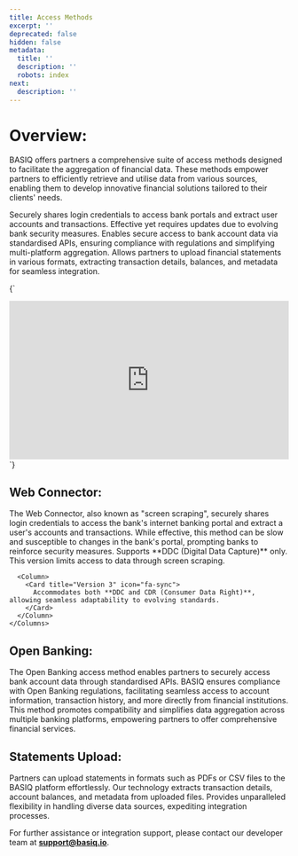 ```yaml
---
title: Access Methods
excerpt: ''
deprecated: false
hidden: false
metadata:
  title: ''
  description: ''
  robots: index
next:
  description: ''
---
```

# Overview:

BASIQ offers partners a comprehensive suite of access methods designed to facilitate the aggregation of financial data. These methods empower partners to efficiently retrieve and utilise data from various sources, enabling them to develop innovative financial solutions tailored to their clients' needs.

<Cards columns={3}>
  <Card title="Web Connector" icon="fa-link" href="#web-connector">
    Securely shares login credentials to access bank portals and extract user accounts and transactions. Effective yet requires updates due to evolving bank security measures.
  </Card>

  <Card title="Open Banking" icon="fa-unlock" href="#open-banking">
    Enables secure access to bank account data via standardised APIs, ensuring compliance with regulations and simplifying multi-platform aggregation.
  </Card>

  <Card title="Statements Upload" icon="fa-upload" href="#statements-upload">
    Allows partners to upload financial statements in various formats, extracting transaction details, balances, and metadata for seamless integration.
  </Card>
</Cards>

<HTMLBlock>{`
<div style="position: relative; padding-bottom: calc(48.645833333333336% + 41px); height: 0; width: 100%;"><iframe src="https://demo.arcade.software/IubyLqDtxwahi3LLLblm?embed" title="Basiq - Access Methods" frameborder="0" loading="lazy" webkitallowfullscreen mozallowfullscreen allowfullscreen allow="clipboard-write" style="position: absolute; top: 0; left: 0; width: 100%; height: 100%;color-scheme: light;"></iframe></div>
`}</HTMLBlock>

## Web Connector:

<Tabs>
  <Tab title="Overview">
    The Web Connector, also known as "screen scraping", securely shares login credentials to access the bank's internet banking portal and extract a user's accounts and transactions. While effective, this method can be slow and susceptible to changes in the bank's portal, prompting banks to reinforce security measures.
  </Tab>

  <Tab title="API Versions">
    <Columns layout="auto">
      <Column>
        <Card title="Version 2" icon="fa-code">
          Supports **DDC (Digital Data Capture)** only. This version limits access to data through screen scraping.
        </Card>
      </Column>

      <Column>
        <Card title="Version 3" icon="fa-sync">
          Accommodates both **DDC and CDR (Consumer Data Right)**, allowing seamless adaptability to evolving standards.
        </Card>
      </Column>
    </Columns>
  </Tab>
</Tabs>

## Open Banking:

<Accordion title="Open Banking" icon="fa-unlock">
  The Open Banking access method enables partners to securely access bank account data through standardised APIs. BASIQ ensures compliance with Open Banking regulations, facilitating seamless access to account information, transaction history, and more directly from financial institutions. This method promotes compatibility and simplifies data aggregation across multiple banking platforms, empowering partners to offer comprehensive financial services.
</Accordion>

## Statements Upload:

<Columns layout="auto">
  <Column>
    <Card title="User-Friendly" icon="fa-smile">
      Partners can upload statements in formats such as PDFs or CSV files to the BASIQ platform effortlessly.
    </Card>
  </Column>

  <Column>
    <Card title="Advanced Parsing" icon="fa-brain">
      Our technology extracts transaction details, account balances, and metadata from uploaded files.
    </Card>
  </Column>

  <Column>
    <Card title="Flexibility" icon="fa-bolt">
      Provides unparalleled flexibility in handling diverse data sources, expediting integration processes.
    </Card>
  </Column>
</Columns>

For further assistance or integration support, please contact our developer team at **[support@basiq.io](mailto:support@basiq.io)**.